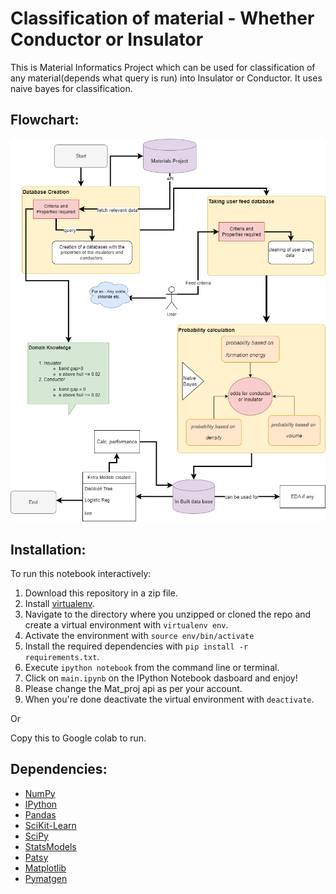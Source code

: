 # Classification of material - Whether Conductor or Insulator
This is Material Informatics Project which can be used for classification of any material(depends what query is run) into Insulator or Conductor. It uses naive bayes for classification.

## Flowchart: 
![alt text](https://github.com/Telomelonia/classification-of-material/blob/main/Untitled%20Diagram.drawio%20(3).png)

## Installation:

To run this notebook interactively:

1. Download this repository in a zip file.
2. Install [virtualenv](http://virtualenv.readthedocs.org/en/latest/installation.html).
3. Navigate to the directory where you unzipped or cloned the repo and create a virtual environment with `virtualenv env`.
4. Activate the environment with `source env/bin/activate`
5. Install the required dependencies with `pip install -r requirements.txt`.
6. Execute `ipython notebook` from the command line or terminal.
7. Click on `main.ipynb` on the IPython Notebook dasboard and enjoy!
8. Please change the Mat_proj api as per your account.
9. When you're done deactivate the virtual environment with `deactivate`.

Or

Copy this to Google colab to run.

## Dependencies:

- [NumPy](http://www.numpy.org/)
- [IPython](http://ipython.org/)
- [Pandas](http://pandas.pydata.org/)
- [SciKit-Learn](http://scikit-learn.org/stable/)
- [SciPy](http://www.scipy.org/)
- [StatsModels](http://statsmodels.sourceforge.net/)
- [Patsy](http://patsy.readthedocs.org/en/latest/)
- [Matplotlib](http://matplotlib.org/)
- [Pymatgen](https://pymatgen.org/installation.html#installation)
